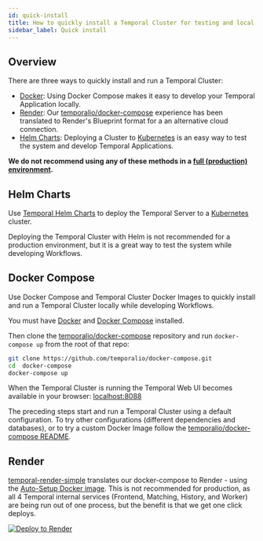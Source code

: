 ```yaml
---
id: quick-install
title: How to quickly install a Temporal Cluster for testing and local development
sidebar_label: Quick install
---
```


## Overview

There are three ways to quickly install and run a Temporal Cluster:

- [Docker](#docker): Using Docker Compose makes it easy to develop your Temporal Application locally.
- [Render](#render): Our [temporalio/docker-compose](https://github.com/temporalio/docker-compose) experience has been translated to Render's Blueprint format for a an alternative cloud connection.
- [Helm Charts](#helm-charts): Deploying a Cluster to [Kubernetes](https://kubernetes.io/) is an easy way to test the system and develop Temporal Applications.

**We do not recommend using any of these methods in a [full (production) environment](/docs/server/production-deployment).**

## Helm Charts

Use [Temporal Helm Charts](https://github.com/temporalio/helm-charts) to deploy the Temporal Server to a [Kubernetes](https://kubernetes.io/) cluster.

Deploying the Temporal Cluster with Helm is not recommended for a production environment, but it is a great way to test the system while developing Workflows.

## Docker Compose

Use Docker Compose and Temporal Cluster Docker Images to quickly install and run a Temporal Cluster locally while developing Workflows.

You must have [Docker](https://docs.docker.com/engine/install) and [Docker Compose](https://docs.docker.com/compose/install) installed.

Then clone the [temporalio/docker-compose](https://github.com/temporalio/docker-compose) repository and run `docker-compose up` from the root of that repo:

```bash
git clone https://github.com/temporalio/docker-compose.git
cd  docker-compose
docker-compose up
```

When the Temporal Cluster is running the Temporal Web UI becomes available in your browser: [localhost:8088](http://localhost:8088/)

The preceding steps start and run a Temporal Cluster using a default configuration.
To try other configurations (different dependencies and databases), or to try a custom Docker Image follow the [temporalio/docker-compose README](https://github.com/temporalio/docker-compose/blob/main/README.md).

## Render

[temporal-render-simple](https://github.com/temporalio/temporal-render-simple) translates our docker-compose to Render - using the [Auto-Setup Docker image](https://docs.temporal.io/blog/auto-setup).
This is not recommended for production, as all 4 Temporal internal services (Frontend, Matching, History, and Worker) are being run out of one process, but the benefit is that we get one click deploys.

<a href="https://render.com/deploy?repo=https://github.com/temporalio/temporal-render-simple">
  <img src="https://render.com/images/deploy-to-render-button.svg" alt="Deploy to Render">
</a>
